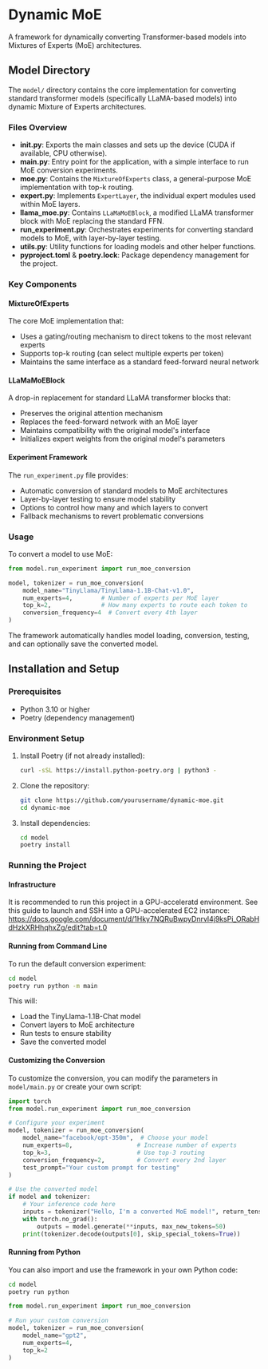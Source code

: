 # Dynamic MoE

A framework for dynamically converting Transformer-based models into Mixtures of Experts (MoE) architectures.

## Model Directory

The `model/` directory contains the core implementation for converting standard transformer models (specifically LLaMA-based models) into dynamic Mixture of Experts architectures.

### Files Overview

- **__init__.py**: Exports the main classes and sets up the device (CUDA if available, CPU otherwise).
- **main.py**: Entry point for the application, with a simple interface to run MoE conversion experiments.
- **moe.py**: Contains the `MixtureOfExperts` class, a general-purpose MoE implementation with top-k routing.
- **expert.py**: Implements `ExpertLayer`, the individual expert modules used within MoE layers.
- **llama_moe.py**: Contains `LLaMaMoEBlock`, a modified LLaMA transformer block with MoE replacing the standard FFN.
- **run_experiment.py**: Orchestrates experiments for converting standard models to MoE, with layer-by-layer testing.
- **utils.py**: Utility functions for loading models and other helper functions.
- **pyproject.toml** & **poetry.lock**: Package dependency management for the project.

### Key Components

#### MixtureOfExperts

The core MoE implementation that:
- Uses a gating/routing mechanism to direct tokens to the most relevant experts
- Supports top-k routing (can select multiple experts per token)
- Maintains the same interface as a standard feed-forward neural network

#### LLaMaMoEBlock

A drop-in replacement for standard LLaMA transformer blocks that:
- Preserves the original attention mechanism
- Replaces the feed-forward network with an MoE layer
- Maintains compatibility with the original model's interface
- Initializes expert weights from the original model's parameters

#### Experiment Framework

The `run_experiment.py` file provides:
- Automatic conversion of standard models to MoE architectures
- Layer-by-layer testing to ensure model stability
- Options to control how many and which layers to convert
- Fallback mechanisms to revert problematic conversions

### Usage

To convert a model to use MoE:

```python
from model.run_experiment import run_moe_conversion

model, tokenizer = run_moe_conversion(
    model_name="TinyLlama/TinyLlama-1.1B-Chat-v1.0",
    num_experts=4,        # Number of experts per MoE layer
    top_k=2,              # How many experts to route each token to
    conversion_frequency=4  # Convert every 4th layer
)
```

The framework automatically handles model loading, conversion, testing, and can optionally save the converted model.

## Installation and Setup

### Prerequisites
- Python 3.10 or higher
- Poetry (dependency management)

### Environment Setup

1. Install Poetry (if not already installed):
   ```bash
   curl -sSL https://install.python-poetry.org | python3 -
   ```

2. Clone the repository:
   ```bash
   git clone https://github.com/yourusername/dynamic-moe.git
   cd dynamic-moe
   ```

3. Install dependencies:
   ```bash
   cd model
   poetry install
   ```

### Running the Project

#### Infrastructure

It is recommended to run this project in a GPU-acceleratd environment. See this guide to launch and SSH into a GPU-accelerated EC2 instance: https://docs.google.com/document/d/1Hky7NQRuBwpyDnrvl4j9ksPi_ORabHdHzkXRHhqhxZg/edit?tab=t.0


#### Running from Command Line

To run the default conversion experiment:

```bash
cd model
poetry run python -m main
```

This will:
- Load the TinyLlama-1.1B-Chat model
- Convert layers to MoE architecture
- Run tests to ensure stability
- Save the converted model

#### Customizing the Conversion

To customize the conversion, you can modify the parameters in `model/main.py` or create your own script:

```python
import torch
from model.run_experiment import run_moe_conversion

# Configure your experiment
model, tokenizer = run_moe_conversion(
    model_name="facebook/opt-350m",  # Choose your model
    num_experts=8,                  # Increase number of experts
    top_k=3,                        # Use top-3 routing
    conversion_frequency=2,         # Convert every 2nd layer
    test_prompt="Your custom prompt for testing"
)

# Use the converted model
if model and tokenizer:
    # Your inference code here
    inputs = tokenizer("Hello, I'm a converted MoE model!", return_tensors="pt")
    with torch.no_grad():
        outputs = model.generate(**inputs, max_new_tokens=50)
    print(tokenizer.decode(outputs[0], skip_special_tokens=True))
```

#### Running from Python

You can also import and use the framework in your own Python code:

```bash
cd model
poetry run python
```

```python
from model.run_experiment import run_moe_conversion

# Run your custom conversion
model, tokenizer = run_moe_conversion(
    model_name="gpt2",
    num_experts=4,
    top_k=2
)
